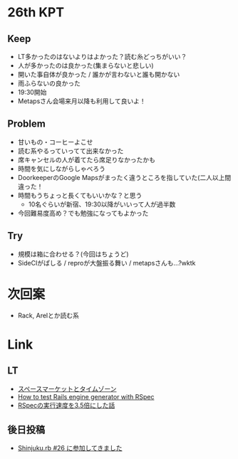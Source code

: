 # 26th KPT

## Keep

- LT多かったのはないよりはよかった？読む糸どっちがいい？
- 人が多かったのは良かった(集まらないと悲しい)
- 開いた事自体が良かった / 誰かが言わないと誰も開かない
- 雨ふらないの良かった
- 19:30開始
- Metapsさん会場来月以降も利用して良いよ！

## Problem

- 甘いもの・コーヒーよこせ
- 読む系やるっていってて出来なかった
- 席キャンセルの人が着てたら席足りなかったかも
- 時間を気にしながらしゃべろう
- DoorkeeperのGoogle Mapsがまったく違うところを指していた(二人以上間違った！
- 時間もうちょっと長くてもいいかな？と思う
  + 10名ぐらいが新宿、19:30以降がいいって人が過半数
- 今回難易度高め？でも勉強になってもよかった

## Try

- 規模は箱に合わせる？(今回はちょうど)
- SideCIがぱしる / reproが大盤振る舞い / metapsさんも...?wktk

# 次回案

- Rack, Arelとか読む系

# Link
## LT

- [スペースマーケットとタイムゾーン](https://speakerdeck.com/treby/supesumaketutototaimuzon)
- [How to test Rails engine generator with RSpec](https://speakerdeck.com/yasaichi/how-to-test-rails-engine-generator-with-rspec)
- [RSpecの実行速度を3.5倍にした話](http://www.slideshare.net/NaomichiYamakita/rspec35-49809945)

## 後日投稿

- [Shinjuku.rb #26 に参加してきました](http://kseta.hatenablog.jp/entry/2015/06/24/232259)
